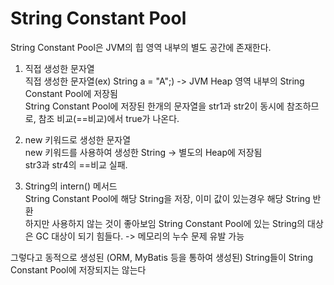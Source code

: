 # String Constant Pool

String Constant Pool은 JVM의 힙 영역 내부의 별도 공간에 존재한다.

1. 직접 생성한 문자열  
직접 생성한 문자열(ex) String a = "A";) -> JVM Heap 영역 내부의 String Constant Pool에 저장됨  
String Constant Pool에 저장된 한개의 문자열을 str1과 str2이 동시에 참조하므로, 참조 비교(==비교)에서 true가 나온다.  

2. new 키워드로 생성한 문자열  
new 키워드를 사용하여 생성한 String -> 별도의 Heap에 저장됨  
str3과 str4의 ==비교 실패.

3. String의 intern() 메서드  
String Constant Pool에 해당 String을 저장, 이미 값이 있는경우 해당 String 반환  
하지만 사용하지 않는 것이 좋아보임
String Constant Pool에 있는 String의 대상은 GC 대상이 되기 힘들다. -> 메모리의 누수 문제 유발 가능  

그렇다고 동적으로 생성된 (ORM, MyBatis 등을 통하여 생성된) String들이 String Constant Pool에 저장되지는 않는다


